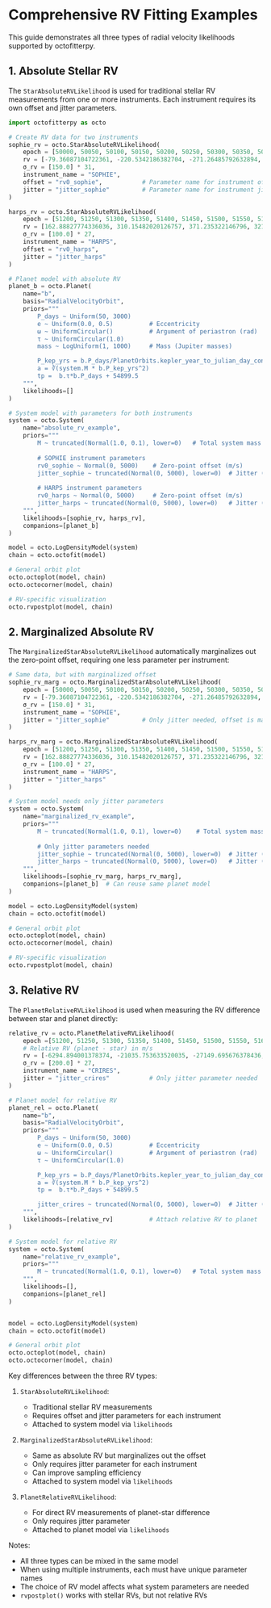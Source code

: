 # Comprehensive RV Fitting Examples

This guide demonstrates all three types of radial velocity likelihoods supported by octofitterpy.

## 1. Absolute Stellar RV

The `StarAbsoluteRVLikelihood` is used for traditional stellar RV measurements from one or more instruments. Each instrument requires its own offset and jitter parameters.

```python
import octofitterpy as octo

# Create RV data for two instruments
sophie_rv = octo.StarAbsoluteRVLikelihood(
    epoch = [50000, 50050, 50100, 50150, 50200, 50250, 50300, 50350, 50400, 50450, 50500, 50550, 50600, 50650, 50700, 50750, 50800, 50850, 50900, 50950, 51000, 51050, 51100, 51150, 51200, 51250, 51300, 51350, 51400, 51450, 51500],
    rv = [-79.36087104722361, -220.5342186382704, -271.26485792632894, -210.74777987705946, -63.80148418248903, 109.31027036394889, 237.59307746592305, 268.4372125434599, 189.1932684936805, 32.35977076411365, -137.7447074329559, -251.35906599436566, -261.88921918659037, -165.0166735829619, -0.46957404321580315, 164.27010127220558, 261.64139745805744, 251.71162836526383, 138.55306547675144, -31.4271306384218, -188.51882887478274, -268.29756608939186, -238.04549421662318, -110.16921087584872, 62.88827774336037, 210.15482020126757, 271.235322146796, 221.08021959583058, 80.25848972542492, -93.4778382508882, -228.87821587028037],
    σ_rv = [150.0] * 31,
    instrument_name = "SOPHIE",
    offset = "rv0_sophie",           # Parameter name for instrument offset
    jitter = "jitter_sophie"         # Parameter name for instrument jitter
)

harps_rv = octo.StarAbsoluteRVLikelihood(
    epoch = [51200, 51250, 51300, 51350, 51400, 51450, 51500, 51550, 51600, 51650, 51700, 51750, 51800, 51850, 51900, 51950, 52000, 52050, 52100, 52150, 52200, 52250, 52300, 52350, 52400, 52450, 52500],
    rv = [162.88827774336036, 310.15482020126757, 371.235322146796, 321.0802195958306, 180.2584897254249, 6.5221617491118025, -128.87821587028037, -170.4139504302778, -101.05093108788736, 50.76455674988727, 222.77186270789758, 344.4295229952228, 365.84483456497173, 278.2352203210602, 117.53002870890859, -50.36435686528159, -156.593211570393, -157.59129923225777, -52.949296745307095, 114.41833950542244, 275.87290846820736, 365.20070156279814, 345.7677325348949, 225.54360519518457, 53.833120164239254, -98.943987216648, -170.13269931098864],
    σ_rv = [100.0] * 27,
    instrument_name = "HARPS",
    offset = "rv0_harps",
    jitter = "jitter_harps"
)

# Planet model with absolute RV
planet_b = octo.Planet(
    name="b",
    basis="RadialVelocityOrbit",
    priors="""
        P_days ~ Uniform(50, 3000)
        e ~ Uniform(0.0, 0.5)          # Eccentricity
        ω ~ UniformCircular()          # Argument of periastron (rad)
        τ ~ UniformCircular(1.0)
        mass ~ LogUniform(1, 1000)     # Mass (Jupiter masses)

        P_kep_yrs = b.P_days/PlanetOrbits.kepler_year_to_julian_day_conversion_factor
        a = ∛(system.M * b.P_kep_yrs^2)
        tp =  b.τ*b.P_days + 54899.5
    """,
    likelihoods=[]
)

# System model with parameters for both instruments
system = octo.System(
    name="absolute_rv_example",
    priors="""
        M ~ truncated(Normal(1.0, 0.1), lower=0)   # Total system mass (Msun)
        
        # SOPHIE instrument parameters
        rv0_sophie ~ Normal(0, 5000)    # Zero-point offset (m/s)
        jitter_sophie ~ truncated(Normal(0, 5000), lower=0)  # Jitter (m/s)
        
        # HARPS instrument parameters  
        rv0_harps ~ Normal(0, 5000)     # Zero-point offset (m/s)
        jitter_harps ~ truncated(Normal(0, 5000), lower=0)   # Jitter (m/s)
    """,
    likelihoods=[sophie_rv, harps_rv],
    companions=[planet_b]
)

model = octo.LogDensityModel(system)
chain = octo.octofit(model)

# General orbit plot
octo.octoplot(model, chain)
octo.octocorner(model, chain)

# RV-specific visualization
octo.rvpostplot(model, chain)
```



## 2. Marginalized Absolute RV

The `MarginalizedStarAbsoluteRVLikelihood` automatically marginalizes out the zero-point offset, requiring one less parameter per instrument:

```python
# Same data, but with marginalized offset
sophie_rv_marg = octo.MarginalizedStarAbsoluteRVLikelihood(
    epoch = [50000, 50050, 50100, 50150, 50200, 50250, 50300, 50350, 50400, 50450, 50500, 50550, 50600, 50650, 50700, 50750, 50800, 50850, 50900, 50950, 51000, 51050, 51100, 51150, 51200, 51250, 51300, 51350, 51400, 51450, 51500],
    rv = [-79.36087104722361, -220.5342186382704, -271.26485792632894, -210.74777987705946, -63.80148418248903, 109.31027036394889, 237.59307746592305, 268.4372125434599, 189.1932684936805, 32.35977076411365, -137.7447074329559, -251.35906599436566, -261.88921918659037, -165.0166735829619, -0.46957404321580315, 164.27010127220558, 261.64139745805744, 251.71162836526383, 138.55306547675144, -31.4271306384218, -188.51882887478274, -268.29756608939186, -238.04549421662318, -110.16921087584872, 62.88827774336037, 210.15482020126757, 271.235322146796, 221.08021959583058, 80.25848972542492, -93.4778382508882, -228.87821587028037],
    σ_rv = [150.0] * 31,
    instrument_name = "SOPHIE",
    jitter = "jitter_sophie"         # Only jitter needed, offset is marginalized
)

harps_rv_marg = octo.MarginalizedStarAbsoluteRVLikelihood(
    epoch = [51200, 51250, 51300, 51350, 51400, 51450, 51500, 51550, 51600, 51650, 51700, 51750, 51800, 51850, 51900, 51950, 52000, 52050, 52100, 52150, 52200, 52250, 52300, 52350, 52400, 52450, 52500],
    rv = [162.88827774336036, 310.15482020126757, 371.235322146796, 321.0802195958306, 180.2584897254249, 6.5221617491118025, -128.87821587028037, -170.4139504302778, -101.05093108788736, 50.76455674988727, 222.77186270789758, 344.4295229952228, 365.84483456497173, 278.2352203210602, 117.53002870890859, -50.36435686528159, -156.593211570393, -157.59129923225777, -52.949296745307095, 114.41833950542244, 275.87290846820736, 365.20070156279814, 345.7677325348949, 225.54360519518457, 53.833120164239254, -98.943987216648, -170.13269931098864],
    σ_rv = [100.0] * 27,
    instrument_name = "HARPS",
    jitter = "jitter_harps"
)

# System model needs only jitter parameters
system = octo.System(
    name="marginalized_rv_example",
    priors="""
        M ~ truncated(Normal(1.0, 0.1), lower=0)    # Total system mass (Msun)
        
        # Only jitter parameters needed
        jitter_sophie ~ truncated(Normal(0, 5000), lower=0)  # Jitter (m/s)
        jitter_harps ~ truncated(Normal(0, 5000), lower=0)   # Jitter (m/s)
    """,
    likelihoods=[sophie_rv_marg, harps_rv_marg],
    companions=[planet_b]  # Can reuse same planet model
)

model = octo.LogDensityModel(system)
chain = octo.octofit(model)

# General orbit plot
octo.octoplot(model, chain)
octo.octocorner(model, chain)

# RV-specific visualization
octo.rvpostplot(model, chain)
```

## 3. Relative RV

The `PlanetRelativeRVLikelihood` is used when measuring the RV difference between star and planet directly:

```python
relative_rv = octo.PlanetRelativeRVLikelihood(
    epoch =[51200, 51250, 51300, 51350, 51400, 51450, 51500, 51550, 51600, 51650, 51700, 51750, 51800, 51850, 51900, 51950, 52000, 52050, 52100, 52150, 52200, 52250, 52300, 52350, 52400, 52450, 52500],
    # Relative RV (planet - star) in m/s
    rv = [-6294.894001378374, -21035.753633520035, -27149.695676378436, -22129.34744113164, -8033.590736798406, 9356.800732700296, 22909.899266244825, 27067.479274900365, 20124.48655759695, 4928.293594477741, -12289.028891073242, -24466.530063702598, -26610.126949726306, -17840.71466882952, -1754.6938240863158, 15050.939889227782, 25684.072235217343, 25783.977277316953, 15309.683221508243, -1443.224749020941, -17604.25561404998, -26545.65151619608, -24600.48010186783, -12566.470503129956, 4621.141258255704, 19913.588933870786, 27039.327033382175],
    σ_rv = [200.0] * 27,
    instrument_name = "CRIRES",
    jitter = "jitter_crires"           # Only jitter parameter needed
)

# Planet model for relative RV
planet_rel = octo.Planet(
    name="b",
    basis="RadialVelocityOrbit",
    priors="""
        P_days ~ Uniform(50, 3000)
        e ~ Uniform(0.0, 0.5)          # Eccentricity
        ω ~ UniformCircular()          # Argument of periastron (rad)
        τ ~ UniformCircular(1.0)

        P_kep_yrs = b.P_days/PlanetOrbits.kepler_year_to_julian_day_conversion_factor
        a = ∛(system.M * b.P_kep_yrs^2)
        tp =  b.τ*b.P_days + 54899.5

        jitter_crires ~ truncated(Normal(0, 5000), lower=0)  # Jitter (m/s)
    """,
    likelihoods=[relative_rv]          # Attach relative RV to planet
)

# System model for relative RV
system = octo.System(
    name="relative_rv_example", 
    priors="""
        M ~ truncated(Normal(1.0, 0.1), lower=0)   # Total system mass (Msun)
    """,
    likelihoods=[],
    companions=[planet_rel]
)


model = octo.LogDensityModel(system)
chain = octo.octofit(model)

# General orbit plot
octo.octoplot(model, chain)
octo.octocorner(model, chain)

```

Key differences between the three RV types:

1. `StarAbsoluteRVLikelihood`:
   - Traditional stellar RV measurements
   - Requires offset and jitter parameters for each instrument
   - Attached to system model via `likelihoods`

2. `MarginalizedStarAbsoluteRVLikelihood`:
   - Same as absolute RV but marginalizes out the offset
   - Only requires jitter parameter for each instrument
   - Can improve sampling efficiency
   - Attached to system model via `likelihoods`

3. `PlanetRelativeRVLikelihood`:
   - For direct RV measurements of planet-star difference
   - Only requires jitter parameter
   - Attached to planet model via `likelihoods`

Notes:
- All three types can be mixed in the same model
- When using multiple instruments, each must have unique parameter names
- The choice of RV model affects what system parameters are needed
- `rvpostplot()` works with stellar RVs, but not relative RVs

